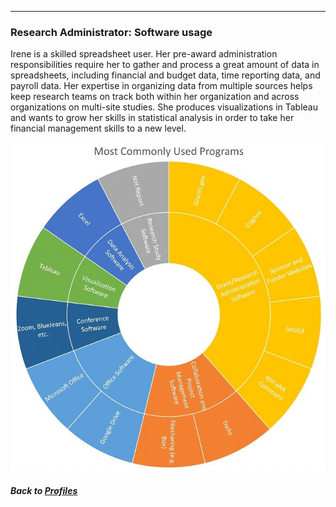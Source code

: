 ---
### Research Administrator: Software usage

Irene is a skilled spreadsheet user. Her pre-award administration responsibilities require her to gather and process a great amount of data in spreadsheets, including financial and budget data, time reporting data, and payroll data. Her expertise in organizing data from multiple sources helps keep research teams on track both within her organization and across organizations on multi-site studies. She produces visualizations in Tableau and wants to grow her skills in statistical analysis in order to take her financial management skills to a new level.

![](../../images/ResearchAdministrator_SC.jpg)

##### Back to [Profiles](index.md)
